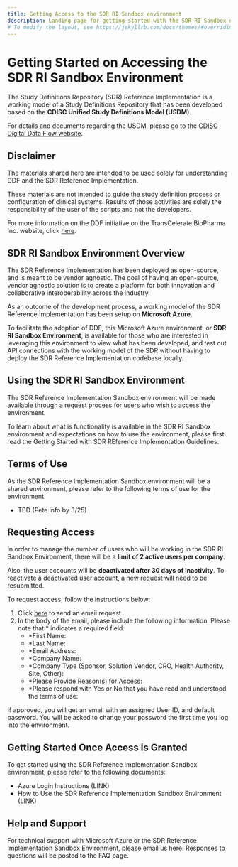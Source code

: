 ```yaml
---
title: Getting Access to the SDR RI Sandbox environment
description: Landing page for getting started with the SDR RI Sandbox environment, requesting access, and information about using the sandbox environment
# To modify the layout, see https://jekyllrb.com/docs/themes/#overriding-theme-defaults
---
```

# Getting Started on Accessing the SDR RI Sandbox Environment

The Study Definitions Repository (SDR) Reference Implementation is a working model of a Study Definitions Repository that has been developed based on the **CDISC Unified Study Definitions Model (USDM)**.

For details and documents regarding the USDM, please go to the [CDISC Digital Data Flow website](https://www.cdisc.org/ddf).

## Disclaimer

The materials shared here are intended to be used solely for understanding DDF and the SDR Reference Implementation.

These materials are not intended to guide the study definition process or configuration of clinical systems. Results of those activities are solely the responsibility of the user of the scripts and not the developers.

For more information on the DDF initiative on the TransCelerate BioPharma Inc. website, click [here](https://www.transceleratebiopharmainc.com/initiatives/digital-data-flow/).

## SDR RI Sandbox Environment Overview

The SDR Reference Implementation has been deployed as open-source, and is meant to be vendor agnostic.  The goal of having an open-source, vendor agnostic solution is to create a platform for both innovation and collaborative interoperability across the industry.

As an outcome of the development process, a working model of the SDR Reference Implementation has been setup on **Microsoft Azure**.

To facilitate the adoption of DDF, this Microsoft Azure environment, or **SDR RI Sandbox Environment**, is available for those who are interested in leveraging this environment to view what has been developed, and test out API connections with the working model of the SDR without having to deploy the SDR Reference Implementation codebase locally.

## Using the SDR RI Sandbox Environment

The SDR Reference Implementation Sandbox environment will be made available through a request process for users who wish to access the environment.  

To learn about what is functionality is available in the SDR RI Sandbox environment and expectations on how to use the environment, please first read the Getting Started with SDR REference Implementation Guidelines.

## Terms of Use

As the SDR Reference Implementation Sandbox environment will be a shared environment, please refer to the following terms of use for the environment.

- TBD (Pete info by 3/25)

## Requesting Access

In order to manage the number of users who will be working in the SDR RI Sandbox Environment, there will be a **limit of 2 active users per company**.  

Also, the user accounts will be **deactivated after 30 days of inactivity**.  To reactivate a deactivated user account, a new request will need to be resubmitted.

To request access, follow the instructions below:

1. Click [here](mailto:DDF@transcelerate.com?subject=Request%20Access%20to%20SDR%20RI%20Sandbox%20Environment&body=First%20Name:%0D%0ALast%20Name:%0D%0AEmail%20Address:%0D%0ACompany%20Name:%0D%0ACompany%20Type%20(Sponsor,%20Solution%20Vendor,%20CRO,%20Health%20Authority,%20Site,%20Other):%0D%0APlease%20Provide%20Reason(s)%20for%20Access:%0D%0APlease%20respond%20with%20Yes%20or%20No%20that%20you%20have%20read%20and%20understood%20the%20terms%20of%20use:) to send an email request
1. In the body of the email, please include the following information.  Please note that * indicates a required field:
   - *First Name:
   - *Last Name:
   - *Email Address:
   - *Company Name:
   - *Company Type (Sponsor, Solution Vendor, CRO, Health Authority, Site, Other):
   - *Please Provide Reason(s) for Access:
   - *Please respond with Yes or No that you have read and understood the terms of use:

If approved, you will get an email with an assigned User ID, and default password.  You will be asked to change your password the first time you log into the environment.

## Getting Started Once Access is Granted

To get started using the SDR Reference Implementation Sandbox environment, please refer to the following documents:

- Azure Login Instructions (LINK)
- How to Use the SDR Reference Implementation Sandbox Environment (LINK)

## Help and Support

For technical support with Microsoft Azure or the SDR Reference Implementation Sandbox Environment, please email us [here](mailto:DDF@transcelerate.com?subject=Help%20with%20SDR%20RI%20Sandbox%20Environment).  Responses to questions will be posted to the FAQ page.
